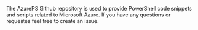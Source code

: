 The AzurePS Github repository is used to provide PowerShell code snippets and scripts related to Microsoft Azure.
If you have any questions or requestes feel free to create an issue.
